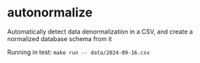 # autonormalize

Automatically detect data denormalization in a CSV, and create a normalized database schema from it

Running in test: `make run -- data/2024-09-16.csv`


